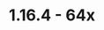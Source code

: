 ---
title: 1.16.4 - 64x
permalink: /article/compliance64x/1_16_4

header-img: article/compliance64x/1.16.4.png

long_text: Quid enim tam absurdum quam delectari multis inanimis rebus, ut honore, ut gloria, ut aedificio, ut vestitu cultuque corporis, animante virtute praedito, eo qui vel amare vel, ut ita dicam, redamare possit, non admodum delectari? Nihil est enim remuneratione benevolentiae, nihil vicissitudine studiorum officiorumque iucundius.

added:
  - Blocks:
    - Wow
    - Wow
    - Wow
    - Wow
  - Items:
    - Wow
    - Wow
    - Wow
  - Entities:
    - Wow
    - Wow
    - Wow

changed:
  - Blocks:
    - Wow
    - Wow
    - Wow
    - Wow
  - Items:
    - Wow
    - Wow
    - Wow
  - Entities:
    - Wow
    - Wow
    - Wow

fixed:
  - Blocks:
    - Wow
    - Wow
    - zzz
  - Items:
    - Wow
    - Wow
    - Wow
  - Entities:
    - Wow
    - ddd
    - Wow

removed:
  - Blocks:
    - Wow
    - Wfefefe
    - Wow
    - Wow
  - Items:
    - Wow
    - eee
    - Wow
  - Entities:
    - Wow
    - dzaetygh
    - Wow

---